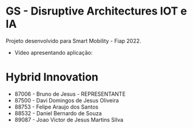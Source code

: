 # GS - Disruptive Architectures IOT e IA
Projeto desenvolvido para Smart Mobility - Fiap 2022.
* Vídeo apresentando aplicação:

# Hybrid Innovation

* 87006 - Bruno de Jesus - REPRESENTANTE
* 87500 - Davi Domingos de Jesus Oliveira
* 88753 - Felipe Araujo dos Santos
* 88532 - Daniel Bernardo de Souza
* 89087 - Joao Victor de Jesus Martins Silva
